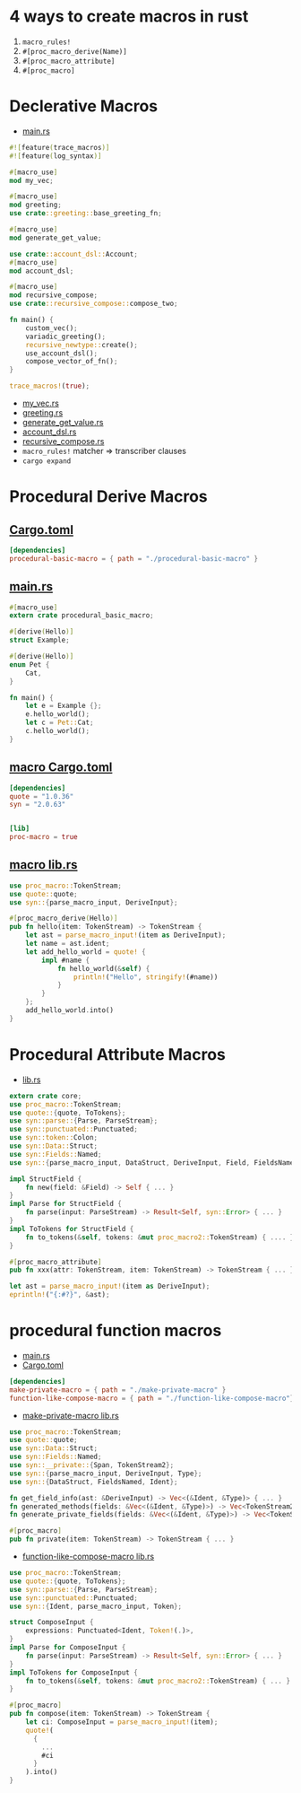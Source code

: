 # 4 ways to create macros in rust
1. `macro_rules!`
2. `#[proc_macro_derive(Name)]`
3. `#[proc_macro_attribute]`
4. `#[proc_macro]`

# Declerative Macros
- [main.rs](declerative/src/main.rs)
```rust
#![feature(trace_macros)]
#![feature(log_syntax)]

#[macro_use]
mod my_vec;

#[macro_use]
mod greeting;
use crate::greeting::base_greeting_fn;

#[macro_use]
mod generate_get_value;

use crate::account_dsl::Account;
#[macro_use]
mod account_dsl;

#[macro_use]
mod recursive_compose;
use crate::recursive_compose::compose_two;

fn main() {
    custom_vec();
    variadic_greeting();
    recursive_newtype::create();
    use_account_dsl();
    compose_vector_of_fn();
}

trace_macros!(true);

```
- [my_vec.rs](declerative/src/my_vec.rs)
- [greeting.rs](declerative/src/greeting.rs)
- [generate_get_value.rs](declerative/src/generate_get_value.rs)
- [account_dsl.rs](declerative/src/account_dsl.rs)
- [recursive_compose.rs](declerative/src/recursive_compose.rs)
- `macro_rules!` matcher => transcriber clauses
- `cargo expand`

# Procedural Derive Macros
## [Cargo.toml](procedural-basic/Cargo.toml)
```toml
[dependencies]
procedural-basic-macro = { path = "./procedural-basic-macro" }
```
## [main.rs](procedural-basic/src/main.rs)
```rust
#[macro_use]
extern crate procedural_basic_macro; 

#[derive(Hello)]
struct Example; 

#[derive(Hello)]
enum Pet {
    Cat, 
}

fn main() {
    let e = Example {}; 
    e.hello_world(); 
    let c = Pet::Cat;
    c.hello_world();
}
```
## [macro Cargo.toml](procedural-basic/procedural-basic-macro/Cargo.toml)
```toml
[dependencies]
quote = "1.0.36"
syn = "2.0.63"


[lib]
proc-macro = true
```
## [macro lib.rs](procedural-basic/procedural-basic-macro/src/lib.rs)
```rust
use proc_macro::TokenStream;
use quote::quote;
use syn::{parse_macro_input, DeriveInput};

#[proc_macro_derive(Hello)]
pub fn hello(item: TokenStream) -> TokenStream {
    let ast = parse_macro_input!(item as DeriveInput);  
    let name = ast.ident; 
    let add_hello_world = quote! {
        impl #name {
            fn hello_world(&self) {
                println!("Hello", stringify!(#name))
            }
        }
    };
    add_hello_world.into()
}
```
# Procedural Attribute Macros
- [lib.rs](make-public/make-public-macro/src/lib.rs)
```rust
extern crate core;
use proc_macro::TokenStream;
use quote::{quote, ToTokens};
use syn::parse::{Parse, ParseStream};
use syn::punctuated::Punctuated;
use syn::token::Colon;
use syn::Data::Struct;
use syn::Fields::Named;
use syn::{parse_macro_input, DataStruct, DeriveInput, Field, FieldsNamed, Ident, Type, Visibility};

impl StructField {
    fn new(field: &Field) -> Self { ... }
}
impl Parse for StructField { 
    fn parse(input: ParseStream) -> Result<Self, syn::Error> { ... }
}
impl ToTokens for StructField {
    fn to_tokens(&self, tokens: &mut proc_macro2::TokenStream) { .... }
}

#[proc_macro_attribute]
pub fn xxx(attr: TokenStream, item: TokenStream) -> TokenStream { ... }

let ast = parse_macro_input!(item as DeriveInput);
eprintln!("{:#?}", &ast);
```

# procedural function macros
- [main.rs](make-private/src/main.rs)
- [Cargo.toml](make-private/Cargo.toml)
```toml
[dependencies]
make-private-macro = { path = "./make-private-macro" }
function-like-compose-macro = { path = "./function-like-compose-macro"}
```
- [make-private-macro lib.rs](make-private/make-private-macro/src/lib.rs)
```rust
use proc_macro::TokenStream;
use quote::quote;
use syn::Data::Struct;
use syn::Fields::Named;
use syn::__private::{Span, TokenStream2};
use syn::{parse_macro_input, DeriveInput, Type};
use syn::{DataStruct, FieldsNamed, Ident};

fn get_field_info(ast: &DeriveInput) -> Vec<(&Ident, &Type)> { ... }
fn generated_methods(fields: &Vec<(&Ident, &Type)>) -> Vec<TokenStream2> { ... }
fn generate_private_fields(fields: &Vec<(&Ident, &Type)>) -> Vec<TokenStream2> { ... }

#[proc_macro]
pub fn private(item: TokenStream) -> TokenStream { ... }
```
- [function-like-compose-macro lib.rs](make-private/function-like-compose-macro/src/lib.rs)
```rust
use proc_macro::TokenStream;
use quote::{quote, ToTokens};
use syn::parse::{Parse, ParseStream};
use syn::punctuated::Punctuated;
use syn::{Ident, parse_macro_input, Token};

struct ComposeInput {
    expressions: Punctuated<Ident, Token!(.)>,
}
impl Parse for ComposeInput {
    fn parse(input: ParseStream) -> Result<Self, syn::Error> { ... }
}
impl ToTokens for ComposeInput {
    fn to_tokens(&self, tokens: &mut proc_macro2::TokenStream) { ... }
}

#[proc_macro]
pub fn compose(item: TokenStream) -> TokenStream {
    let ci: ComposeInput = parse_macro_input!(item);
    quote!(
      {
        ...
        #ci
      }
    ).into()
}
```